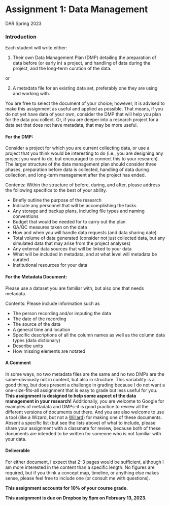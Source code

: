 Assignment 1: Data Management
================
DAR
Spring 2023

### Introduction

Each student will write either:

1)  Their own Data Management Plan (DMP) detailing the preparation of
    data before (or early in) a project, and handling of data during the
    project, and the long-term curation of the data.

or

2)  A metadata file for an existing data set, preferably one they are
    using and working with.

You are free to select the document of your choice; however, it is
advised to make this assignment as useful and applied as possible. That
means, if you do not yet have data of your own, consider the DMP that
will help you plan for the data you collect. Or, if you are deeper into
a research project for a data set that does not have metadata, that may
be more useful.

#### For the DMP:

Consider a project for which you are current collecting data, or use a
project that you think would be interesting to do (i.e., you are
designing any project you want to do, but encouraged to connect this to
your research). The larger structure of the data management plan should
consider three phases, preparation before data is collected, handling of
data during collection, and long-term management after the project has
ended.

Contents: Within the structure of before, during, and after, please
address the following specifics to the best of your ability.

- Briefly outline the purpose of the research
- Indicate any personnel that will be accomplishing the tasks
- Any storage and backup plans, including file types and naming
  conventions
- Budget that would be needed for to carry out the plan
- QA/QC measures taken on the data
- How and when you will handle data requests (and data sharing date)
- Total volume of data generated (consider not just collected data, but
  any simulated data that may arise from the project analyses)
- Any external data sources that will be linked to your data
- What will be included in metadata, and at what level will metadata be
  curated
- Institutional resources for your data

#### For the Metadata Document:

Please use a dataset you are familiar with, but also one that needs
metadata.

Contents: Please include information such as

- The person recording and/or imputing the data
- The date of the recording
- The source of the data
- A general time and location
- Specific descriptions of all the column names as well as the column
  data types (data dictionary)
- Describe units
- How missing elements are notated

#### A Comment

In some ways, no two metadata files are the same and no two DMPs are the
same–obviously not in content, but also in structure. This variability
is a good thing, but does present a challenge in grading because I do
not want a one-size-fits-all assignment that is easy to grade but less
useful for you. **This assignment is designed to help some aspect of the
data management in your research!** Additionally, you are welcome to
Google for examples of metadata and DMPs–it is good practice to review
all the different versions of documents out there. And you are also
welcome to use a tool (like a Wizard, but not a
[Willard](https://en.wikipedia.org/wiki/The_Wizard_(Seinfeld))) for
making one of these documents. Absent a specific list (but see the lists
above) of what to include, please share your assignment with a classmate
for review, because both of these documents are intended to be written
for someone who is not familiar with your data.

#### Deliverable

For either document, I expect that 2–3 pages would be sufficient,
although I am more interested in the content than a specific length. No
figures are required, but if you think a concept map, timeline, or
anything else makes sense, please feel free to include one (or consult
me with questions).

**This assignment accounts for 10% of your course grade.**

**This assignment is due on Dropbox by 5pm on February 13, 2023.**

